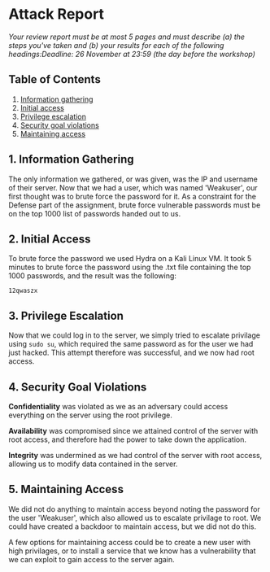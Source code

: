 # Attack Report

*Your review report must be at most 5 pages and must describe (a) the steps you've taken and (b) your results for each of the following headings:Deadline: 26 November at 23:59 (the day before the workshop)*

## Table of Contents

1. [Information gathering](#1-Information-gathering)
2. [Initial access](#2-initial-access)
3. [Privilege escalation](#3-privilege-escalation)
4. [Security goal violations](#4-security-goal-violations)
5. [Maintaining access](#5-maintaining-access)

## 1. Information Gathering

The only information we gathered, or was given, was the IP and username of their server. Now that we had a user, which was named 'Weakuser', our first thought was to brute force the password for it. As a constraint for the Defense part of the assignment, brute force vulnerable passwords must be on the top 1000 list of passwords handed out to us.

## 2. Initial Access

To brute force the password we used Hydra on a Kali Linux VM. It took 5 minutes to brute force the password using the .txt file containing the top 1000 passwords, and the result was the following:

`12qwaszx`

## 3. Privilege Escalation

Now that we could log in to the server, we simply tried to escalate privilage using `sudo su`, which required the same password as for the user we had just hacked. This attempt therefore was successful, and we now had root access.

## 4. Security Goal Violations

**Confidentiality** was violated as we as an adversary could access everything on the server using the root privilege.

**Availability** was compromised since we attained control of the server with root access, and therefore had the power to take down the application.

**Integrity** was undermined as we had control of the server with root access, allowing us to modify data contained in the server.

## 5. Maintaining Access

We did not do anything to maintain access beyond noting the password for the user 'Weakuser', which also allowed us to escalate privilage to root. We could have created a backdoor to maintain access, but we did not do this.

A few options for maintaining access could be to create a new user with high privilages, or to install a service that we know has a vulnerability that we can exploit to gain access to the server again. 